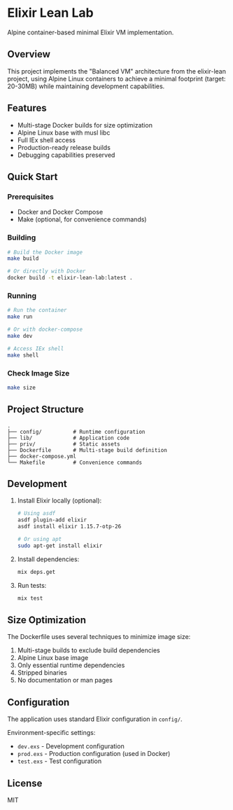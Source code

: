 # Elixir Lean Lab

Alpine container-based minimal Elixir VM implementation.

## Overview

This project implements the "Balanced VM" architecture from the elixir-lean project, using Alpine Linux containers to achieve a minimal footprint (target: 20-30MB) while maintaining development capabilities.

## Features

- Multi-stage Docker builds for size optimization
- Alpine Linux base with musl libc
- Full IEx shell access
- Production-ready release builds
- Debugging capabilities preserved

## Quick Start

### Prerequisites

- Docker and Docker Compose
- Make (optional, for convenience commands)

### Building

```bash
# Build the Docker image
make build

# Or directly with Docker
docker build -t elixir-lean-lab:latest .
```

### Running

```bash
# Run the container
make run

# Or with docker-compose
make dev

# Access IEx shell
make shell
```

### Check Image Size

```bash
make size
```

## Project Structure

```
.
├── config/          # Runtime configuration
├── lib/             # Application code
├── priv/            # Static assets
├── Dockerfile       # Multi-stage build definition
├── docker-compose.yml
└── Makefile         # Convenience commands
```

## Development

1. Install Elixir locally (optional):
   ```bash
   # Using asdf
   asdf plugin-add elixir
   asdf install elixir 1.15.7-otp-26
   
   # Or using apt
   sudo apt-get install elixir
   ```

2. Install dependencies:
   ```bash
   mix deps.get
   ```

3. Run tests:
   ```bash
   mix test
   ```

## Size Optimization

The Dockerfile uses several techniques to minimize image size:

1. Multi-stage builds to exclude build dependencies
2. Alpine Linux base image
3. Only essential runtime dependencies
4. Stripped binaries
5. No documentation or man pages

## Configuration

The application uses standard Elixir configuration in `config/`.

Environment-specific settings:
- `dev.exs` - Development configuration
- `prod.exs` - Production configuration (used in Docker)
- `test.exs` - Test configuration

## License

MIT